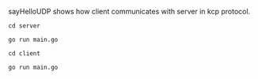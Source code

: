 sayHelloUDP shows how client communicates with server in kcp protocol.


`cd server`

`go run main.go`

`cd client`

`go run main.go`

